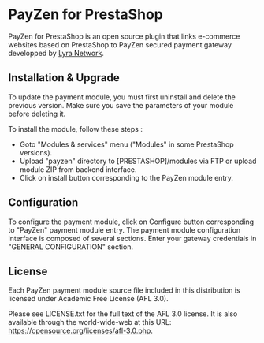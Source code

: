 # PayZen for PrestaShop

PayZen for PrestaShop is an open source plugin that links e-commerce websites based on PrestaShop to PayZen secured payment gateway developped by [Lyra Network](https://www.lyra-network.com/).

## Installation & Upgrade

To update the payment module, you must first uninstall and delete the previous version. Make sure you save the parameters of your module before deleting it.

To install the module, follow these steps :

- Goto "Modules & services" menu ("Modules" in some PrestaShop versions).
- Upload "payzen" directory to [PRESTASHOP]/modules via FTP or upload module ZIP from backend interface.
- Click on install button corresponding to the PayZen module entry.

## Configuration

To configure the payment module, click on Configure button corresponding to "PayZen" payment module entry. The payment module configuration interface is composed of several sections. Enter your gateway credentials in "GENERAL CONFIGURATION" section.

## License

Each PayZen payment module source file included in this distribution is licensed under Academic Free License (AFL 3.0).

Please see LICENSE.txt for the full text of the AFL 3.0 license. It is also available through the world-wide-web at this URL: https://opensource.org/licenses/afl-3.0.php.
